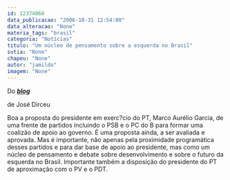 ```yaml
---
id: 12374060
data_publicacao: "2006-10-31 12:54:00"
data_alteracao: "None"
materia_tags: "brasil"
categoria: "Notícias"
titulo: "Um núcleo de pensamento sobre a esquerda no Brasil"
sutia: "None"
chapeu: "None"
autor: "jamildo"
imagem: "None"
---
```

<p>Do <strong><em><span style="color: mediumblue;"><a href="http://fivenews.sjcc.com.br/&quot;https:/blogdodirceu.blig.ig.com.br/&quot;" target="_blank" rel="noopener noreferrer">blog</a></span></em></strong></p>
<p>de Jos&eacute; Dirceu</p>
<p>Boa a proposta do presidente em exerc?cio do PT, Marco Aur&eacute;lio Garcia, de uma frente de partidos incluindo o PSB e o PC do B para formar uma coaliz&atilde;o de apoio ao governo. &Eacute; uma proposta ainda, a ser avaliada e aprovada. Mas &eacute; importante, n&atilde;o apenas pela proximidade program&aacute;tica desses partidos e para dar base de apoio ao presidente, mas como um n&uacute;cleo de pensamento e debate sobre desenvolvimento e sobre o futuro da esquerda no Brasil. Importante tamb&eacute;m a disposi&ccedil;&atilde;o do presidente do PT de aproxima&ccedil;&atilde;o com o PV e o PDT.</p>
<p>&nbsp;</p>
